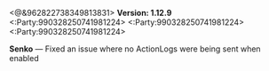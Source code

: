 <@&962822738349813831> **Version: 1.12.9** <:Party:990328250741981224> <:Party:990328250741981224> <:Party:990328250741981224>

__**Senko**__
— Fixed an issue where no ActionLogs were being sent when enabled